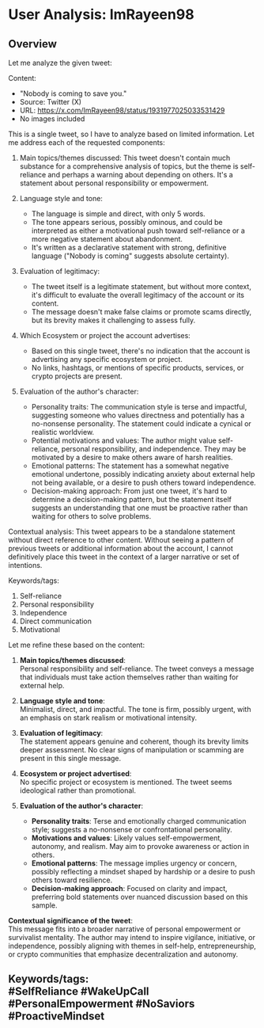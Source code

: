 # User Analysis: ImRayeen98

## Overview

<think>
Let me analyze the given tweet:

Content:
- "Nobody is coming to save you."
- Source: Twitter (X)
- URL: https://x.com/ImRayeen98/status/1931977025033531429
- No images included

This is a single tweet, so I have to analyze based on limited information. Let me address each of the requested components:

1. Main topics/themes discussed:
   This tweet doesn't contain much substance for a comprehensive analysis of topics, but the theme is self-reliance and perhaps a warning about depending on others. It's a statement about personal responsibility or empowerment.

2. Language style and tone:
   - The language is simple and direct, with only 5 words.
   - The tone appears serious, possibly ominous, and could be interpreted as either a motivational push toward self-reliance or a more negative statement about abandonment.
   - It's written as a declarative statement with strong, definitive language ("Nobody is coming" suggests absolute certainty).

3. Evaluation of legitimacy:
   - The tweet itself is a legitimate statement, but without more context, it's difficult to evaluate the overall legitimacy of the account or its content.
   - The message doesn't make false claims or promote scams directly, but its brevity makes it challenging to assess fully.

4. Which Ecosystem or project the account advertises:
   - Based on this single tweet, there's no indication that the account is advertising any specific ecosystem or project.
   - No links, hashtags, or mentions of specific products, services, or crypto projects are present.

5. Evaluation of the author's character:
   - Personality traits: The communication style is terse and impactful, suggesting someone who values directness and potentially has a no-nonsense personality. The statement could indicate a cynical or realistic worldview.
   - Potential motivations and values: The author might value self-reliance, personal responsibility, and independence. They may be motivated by a desire to make others aware of harsh realities.
   - Emotional patterns: The statement has a somewhat negative emotional undertone, possibly indicating anxiety about external help not being available, or a desire to push others toward independence.
   - Decision-making approach: From just one tweet, it's hard to determine a decision-making pattern, but the statement itself suggests an understanding that one must be proactive rather than waiting for others to solve problems.

Contextual analysis:
This tweet appears to be a standalone statement without direct reference to other content. Without seeing a pattern of previous tweets or additional information about the account, I cannot definitively place this tweet in the context of a larger narrative or set of intentions.

Keywords/tags:
1. Self-reliance
2. Personal responsibility
3. Independence
4. Direct communication
5. Motivational

Let me refine these based on the content:
</think>

1. **Main topics/themes discussed**:  
   Personal responsibility and self-reliance. The tweet conveys a message that individuals must take action themselves rather than waiting for external help.

2. **Language style and tone**:  
   Minimalist, direct, and impactful. The tone is firm, possibly urgent, with an emphasis on stark realism or motivational intensity.

3. **Evaluation of legitimacy**:  
   The statement appears genuine and coherent, though its brevity limits deeper assessment. No clear signs of manipulation or scamming are present in this single message.

4. **Ecosystem or project advertised**:  
   No specific project or ecosystem is mentioned. The tweet seems ideological rather than promotional.

5. **Evaluation of the author's character**:  
   - **Personality traits**: Terse and emotionally charged communication style; suggests a no-nonsense or confrontational personality.  
   - **Motivations and values**: Likely values self-empowerment, autonomy, and realism. May aim to provoke awareness or action in others.  
   - **Emotional patterns**: The message implies urgency or concern, possibly reflecting a mindset shaped by hardship or a desire to push others toward resilience.  
   - **Decision-making approach**: Focused on clarity and impact, preferring bold statements over nuanced discussion based on this sample.

**Contextual significance of the tweet**:  
This message fits into a broader narrative of personal empowerment or survivalist mentality. The author may intend to inspire vigilance, initiative, or independence, possibly aligning with themes in self-help, entrepreneurship, or crypto communities that emphasize decentralization and autonomy.

**Keywords/tags**:  
#SelfReliance #WakeUpCall #PersonalEmpowerment #NoSaviors #ProactiveMindset
---
